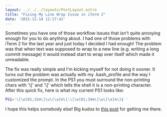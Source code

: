 ```yaml
---
layout: ../../../layouts/PostLayout.astro
title: "Fixing My Line Wrap Issue in iTerm 2"
date: '2015-12-14 12:17:42'
---
```


Sometimes you have one of those workflow issues that isn't quite annoying enough for you to do anything about. I had one of those problems with iTerm 2 for the last year and just today I decided I had enough! The problem was that when text was supposed to wrap to a new line (e.g. writing a long commit message) it would instead start to wrap over itself which made it unreadable.

The fix was really simple and I'm kicking myself for not doing it sooner. It turns out the problem was actually with my .bash_profile and the way I customized the prompt. In the PS1 you must surround the non-printing chars with '\\[' and '\\]' which tells the shell it is a non-printing character. After this quick fix, here is what my current PS1 looks like:

``` bash
PS1='\[\e[01;32m\]\u\[\e[m\]:\[\e[01;34m\]\w\[\e[m\]$ '
```

I hope this helps somebody else! Big kudos to [this post](http://unix.stackexchange.com/questions/105958/terminal-prompt-not-wrapping-correctly) for getting me there.
